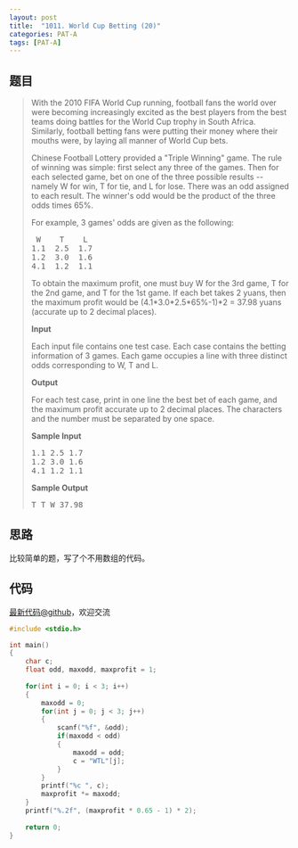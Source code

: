 ```yaml
---
layout: post
title:  "1011. World Cup Betting (20)"
categories: PAT-A
tags: [PAT-A]
---
```


## 题目

> <div id="problemContent">
> <p>With the 2010 FIFA World Cup running, football fans the world over were becoming increasingly excited as the best players from the best teams doing battles for the World Cup trophy in South Africa.  Similarly, football betting fans were putting their money where their mouths were, by laying all manner of World Cup bets.</p>
> <p>Chinese Football Lottery provided a "Triple Winning" game.  The rule of winning was simple: first select any three of the games.  Then for each selected game, bet on one of the three possible results -- namely W for win, T for tie, and L for lose.  There was an odd assigned to each result.  The winner's odd would be the product of the three odds times 65%.</p>
> <p>For example, 3 games' odds are given as the following:</p>
> <pre>
>  W    T    L
> 1.1  2.5  1.7
> 1.2  3.0  1.6
> 4.1  1.2  1.1
> </pre>
> <p>To obtain the maximum profit, one must buy W for the 3rd game, T for the 2nd game, and T for the 1st game.  If each bet takes 2 yuans, then the maximum profit would be (4.1*3.0*2.5*65%-1)*2 = 37.98 yuans (accurate up to 2 decimal places).</p>
> <p><b>Input</b></p>
> <p>Each input file contains one test case.  Each case contains the betting information of 3 games.  Each game occupies a line with three distinct odds corresponding to W, T and L.</p>
> <p><b>Output</b></p>
> <p>For each test case, print in one line the best bet of each game, and the maximum profit accurate up to 2 decimal places.  The characters and the number must be separated by one space.</p>
> <b>Sample Input</b><pre>
> 1.1 2.5 1.7
> 1.2 3.0 1.6
> 4.1 1.2 1.1
> </pre>
> <b>Sample Output</b><pre>
> T T W 37.98
> </pre>
> </div>

## 思路


比较简单的题，写了个不用数组的代码。

## 代码

[最新代码@github](https://github.com/OliverLew/PAT/blob/master/PATAdvanced/1011.c)，欢迎交流
```c
#include <stdio.h>

int main()
{
    char c;
    float odd, maxodd, maxprofit = 1;
    
    for(int i = 0; i < 3; i++)
    {
        maxodd = 0;
        for(int j = 0; j < 3; j++)
        {
            scanf("%f", &odd);
            if(maxodd < odd)
            {
                maxodd = odd;
                c = "WTL"[j];
            }
        }
        printf("%c ", c);
        maxprofit *= maxodd;
    }
    printf("%.2f", (maxprofit * 0.65 - 1) * 2);
    
    return 0;
}

```